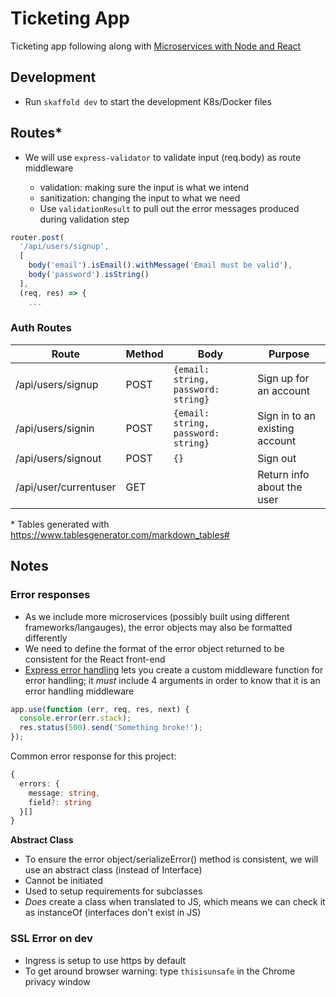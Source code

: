 # Ticketing App

Ticketing app following along with [Microservices with Node and React](https://www.udemy.com/course/microservices-with-node-js-and-react)

## Development

- Run `skaffold dev` to start the development K8s/Docker files

## Routes\*

- We will use `express-validator` to validate input (req.body) as route middleware

  - validation: making sure the input is what we intend
  - sanitization: changing the input to what we need
  - Use `validationResult` to pull out the error messages produced during validation step

```ts
router.post(
  '/api/users/signup',
  [
    body('email').isEmail().withMessage('Email must be valid'),
    body('password').isString()
  ],
  (req, res) => {
    ...
```

### Auth Routes

| Route                 | Method | Body                                | Purpose                        |
| --------------------- | ------ | ----------------------------------- | ------------------------------ |
| /api/users/signup     | POST   | `{email: string, password: string}` | Sign up for an account         |
| /api/users/signin     | POST   | `{email: string, password: string}` | Sign in to an existing account |
| /api/users/signout    | POST   | `{}`                                | Sign out                       |
| /api/user/currentuser | GET    |                                     | Return info about the user     |

\* Tables generated with https://www.tablesgenerator.com/markdown_tables#

## Notes

### Error responses

- As we include more microservices (possibly built using different frameworks/langauges), the error objects may also be formatted differently
- We need to define the format of the error object returned to be consistent for the React front-end
- [Express error handling](https://expressjs.com/en/guide/error-handling.html) lets you create a custom middleware function for error handling; it _must_ include 4 arguments in order to know that it is an error handling middleware

```ts
app.use(function (err, req, res, next) {
  console.error(err.stack);
  res.status(500).send('Something broke!');
});
```

Common error response for this project:

```ts
{
  errors: {
    message: string,
    field?: string
  }[]
}
```

**Abstract Class**

- To ensure the error object/serializeError() method is consistent, we will use an abstract class (instead of Interface)
- Cannot be initiated
- Used to setup requirements for subclasses
- _Does_ create a class when translated to JS, which means we can check it as instanceOf (interfaces don't exist in JS)

### SSL Error on dev

- Ingress is setup to use https by default
- To get around browser warning: type `thisisunsafe` in the Chrome privacy window
